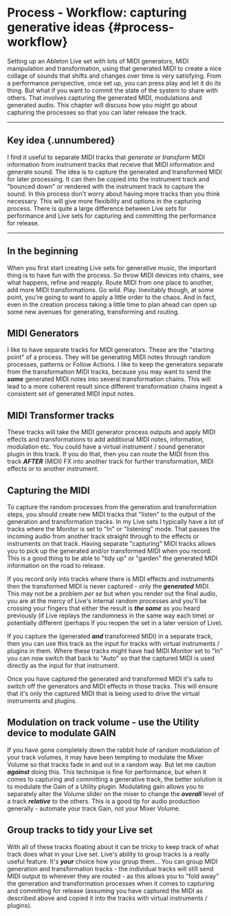 # Process - Workflow: capturing generative ideas {#process-workflow}

Setting up an Ableton Live set with lots of MIDI generators, MIDI manipulation
and transformation, using that generated MIDI to create a nice collage of sounds
that shifts and changes over time is very satisfying. From a performance
perspective, once set up, you can press play and let it do its thing. But what
if you want to commit the state of the system to share with others. That
involves capturing the generated MIDI, modulations and generated audio. This
chapter will discuss how you might go about capturing the processes so that you
can later release the track.

------------------------------------------------------------------------

## Key idea {.unnumbered}

I find it useful to separate MIDI tracks that *generate* or *transform* MIDI
information from instrument tracks that receive that MIDI information and
generate sound. The idea is to capture the generated and transformed MIDI for
later processing. It can then be copied into the instrument track and "bounced
down" or rendered with the instrument track to capture the sound. In this
process don't worry about having more tracks than you think necessary. This will
give more flexibility and options in the capturing process. There is quite a
large difference between Live sets for performance and Live sets for capturing
and committing the performance for release.

------------------------------------------------------------------------

## In the beginning

When you first start creating Live sets for generative music, the important
thing is to have fun with the process. So throw MIDI devices into chains, see
what happens, refine and reapply. Route MIDI from one place to another, add more
MIDI transformations. Go wild. Play. Inevitably though, at some point, you're
going to want to apply a little order to the chaos. And in fact, even in the
creation process taking a little time to plan ahead can open up some new avenues
for generating, transforming and routing.

## MIDI Generators

I like to have separate tracks for MIDI generators. These are the "starting
point" of a process. They will be generating MIDI notes through random
processes, patterns or Follow Actions. I like to keep the generators separate
from the transformation MIDI tracks, because you may want to send the ***same***
generated MIDI notes into several transformation chains. This will lead to a
more coherent result since different transformation chains ingest a consistent
set of generated MIDI input notes.

## MIDI Transformer tracks

These tracks will take the MIDI generator process outputs and apply MIDI effects
and transformations to add additional MIDI notes, information, modulation etc.
You could have a virtual instrument / sound generator plugin in this track. If
you do that, then you can route the MIDI from this track ***AFTER*** (MIDI) FX
into another track for further transformation, MIDI effects or to another
instrument.

## Capturing the MIDI

To capture the random processes from the generation and transformation steps,
you should create new MIDI tracks that "listen" to the output of the generation
and transformation tracks. In my Live sets I typically have a lot of tracks
where the Monitor is set to "In" or "listening" mode. That passes the incoming
audio from another track straight through to the effects or instruments on that
track. Having separate "capturing" MIDI tracks allows you to pick up the
generated and/or transformed MIDI when you record. This is a good thing to be
able to "tidy up" or "garden" the generated MIDI information on the road to
release.

If you record only into tracks where there is MIDI effects and instruments then
the transformed MIDI is never captured - only the ***generated*** MIDI. This may
not be a problem *per se* but when you render out the final audio, you are at
the mercy of Live's internal random processes and you'll be crossing your
fingers that either the result is ***the same*** as you heard previously (if
Live replays the randomness in the same way each time) or potentially different
(perhaps if you reopen the set in a later version of Live).

If you capture the (generated ***and*** transformed MIDI) in a separate track,
then you can use this track as the input for tracks with virtual instruments /
plugins in them. Where these tracks might have had MIDI Monitor set to "In" you
can now switch that back to "Auto" so that the captured MIDI is used directly as
the input for that instrument.

Once you have captured the generated and transformed MIDI it's safe to switch
off the generators and MIDI effects in those tracks. This will ensure that it's
only the captured MIDI that is being used to drive the virtual instruments and
plugins.

## Modulation on track volume - use the Utility device to modulate GAIN

If you have gone completely down the rabbit hole of random modulation of your
track volumes, it may have been tempting to modulate the Mixer Volume so that
tracks fade in and out in a random way. But let me caution ***against*** doing
this. This technique is fine for performance, but when it comes to capturing and
committing a generative track, the better solution is to modulate the Gain of a
Utility plugin. Modulating gain allows you to separately alter the Volume slider
on the mixer to change the ***overall*** level of a track ***relative*** to the
others. This is a good tip for audio production generally - automate your track
Gain, not your Mixer Volume.

## Group tracks to tidy your Live set

With all of these tracks floating about it can be tricky to keep track of what
track does what in your Live set. Live's ability to group tracks is a really
useful feature. It's ***your*** choice how you group them... You can group MIDI
generation and transformation tracks - the individual tracks will still send
MIDI output to wherever they are routed - as this allows you to "fold away" the
generation and transformation processes when it comes to capturing and
committing for release (assuming you have captured the MIDI as described above
and copied it into the tracks with virtual instruments / plugins).
